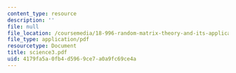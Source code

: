 ```yaml
---
content_type: resource
description: ''
file: null
file_location: /coursemedia/18-996-random-matrix-theory-and-its-applications-spring-2004/4179fa5a0fb4d5969ce7a0a9fc69ce4a_science3.pdf
file_type: application/pdf
resourcetype: Document
title: science3.pdf
uid: 4179fa5a-0fb4-d596-9ce7-a0a9fc69ce4a
---
```

